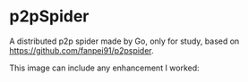 # p2pSpider
A distributed p2p spider made by Go, only for study, based on https://github.com/fanpei91/p2pspider.

This image can include any enhancement I worked:
